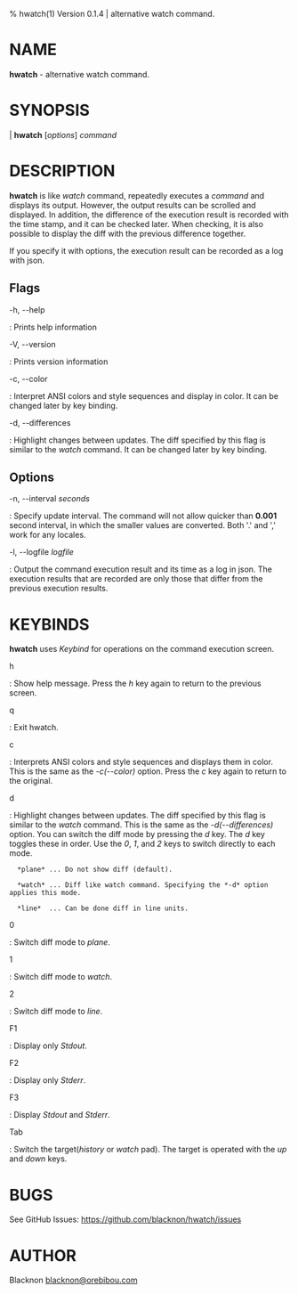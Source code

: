 % hwatch(1) Version 0.1.4 | alternative watch command.

NAME
====

**hwatch** - alternative watch command.

SYNOPSIS
========

| **hwatch** \[*options*] *command*

DESCRIPTION
===========

**hwatch** is like *watch* command, repeatedly executes a *command* and displays its output.
However, the output results can be scrolled and displayed.
In addition, the difference of the execution result is recorded with the time stamp, and it can be checked later.
When checking, it is also possible to display the diff with the previous difference together.

If you specify it with options, the execution result can be recorded as a log with json.


Flags
-----

-h, --help

:   Prints help information


-V, --version

:   Prints version information


-c, --color

:   Interpret ANSI colors and style sequences and display in color. It can be changed later by key binding.


-d, --differences

:   Highlight changes between updates. The diff specified by this flag is similar to the *watch* command. It can be changed later by key binding.



Options
-------

-n, --interval *seconds*

:   Specify update interval. The command will not allow quicker than **0.001** second interval, in which the smaller values are converted. Both '.' and ',' work for any locales.


-l, --logfile *logfile*

:   Output the command execution result and its time as a log in json. The execution results that are recorded are only those that differ from the previous execution results.


KEYBINDS
========

**hwatch** uses *Keybind* for operations on the command execution screen.

h

:   Show help message. Press the *h* key again to return to the previous screen.


q

:   Exit hwatch.


c

:   Interprets ANSI colors and style sequences and displays them in color. This is the same as the *-c(--color)* option. Press the *c* key again to return to the original.


d

:   Highlight changes between updates. The diff specified by this flag is similar to the *watch* command. This is the same as the *-d(--differences)* option. You can switch the diff mode by pressing the *d* key. The *d* key toggles these in order. Use the *0*, *1*, and *2* keys to switch directly to each mode.

      *plane* ... Do not show diff (default).

      *watch* ... Diff like watch command. Specifying the *-d* option applies this mode.

      *line*  ... Can be done diff in line units.


0

:   Switch diff mode to *plane*.


1

:   Switch diff mode to *watch*.


2

:   Switch diff mode to *line*.


F1

:   Display only *Stdout*.


F2

:   Display only *Stderr*.


F3

:   Display *Stdout* and *Stderr*.


Tab

:   Switch the target(*history* or *watch* pad). The target is operated with the *up* and *down* keys.


BUGS
====

See GitHub Issues: <https://github.com/blacknon/hwatch/issues>

AUTHOR
======

Blacknon <blacknon@orebibou.com>

